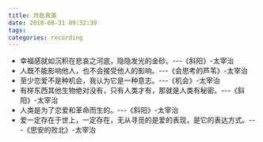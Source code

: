 ```yaml
---
title: 月色真美
date: 2018-08-31 09:32:39
tags:
categories: recording
---
```

* 幸福感就如沉积在悲哀之河底，隐隐发光的金砂。---《斜阳》-太宰治
* 人既不能影响他人，也不会接受他人的影响。---《会思考的芦苇》-太宰治
* 至少恋爱不是种机会，我认为它是一种意志。---《机会》-太宰治
* 有样东西其他生物绝对没有，只有人类才有，那就是人类有秘密。---《斜阳》-太宰治
* 人类是为了恋爱和革命而生的。---《斜阳》-太宰治
* 爱一定存在于世上，一定存在，无从寻觅的是爱的表现，是它的表达方式。---《思安的败北》-太宰治
